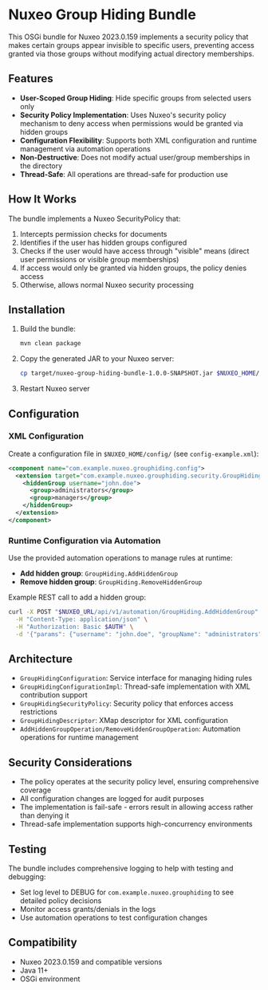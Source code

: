 # Nuxeo Group Hiding Bundle

This OSGi bundle for Nuxeo 2023.0.159 implements a security policy that makes certain groups appear invisible to specific users, preventing access granted via those groups without modifying actual directory memberships.

## Features

- **User-Scoped Group Hiding**: Hide specific groups from selected users only
- **Security Policy Implementation**: Uses Nuxeo's security policy mechanism to deny access when permissions would be granted via hidden groups
- **Configuration Flexibility**: Supports both XML configuration and runtime management via automation operations
- **Non-Destructive**: Does not modify actual user/group memberships in the directory
- **Thread-Safe**: All operations are thread-safe for production use

## How It Works

The bundle implements a Nuxeo SecurityPolicy that:

1. Intercepts permission checks for documents
2. Identifies if the user has hidden groups configured
3. Checks if the user would have access through "visible" means (direct user permissions or visible group memberships)
4. If access would only be granted via hidden groups, the policy denies access
5. Otherwise, allows normal Nuxeo security processing

## Installation

1. Build the bundle:
   ```bash
   mvn clean package
   ```

2. Copy the generated JAR to your Nuxeo server:
   ```bash
   cp target/nuxeo-group-hiding-bundle-1.0.0-SNAPSHOT.jar $NUXEO_HOME/bundles/
   ```

3. Restart Nuxeo server

## Configuration

### XML Configuration

Create a configuration file in `$NUXEO_HOME/config/` (see `config-example.xml`):

```xml
<component name="com.example.nuxeo.grouphiding.config">
  <extension target="com.example.nuxeo.grouphiding.security.GroupHidingSecurityPolicy" point="hiddenGroups">
    <hiddenGroup username="john.doe">
      <group>administrators</group>
      <group>managers</group>
    </hiddenGroup>
  </extension>
</component>
```

### Runtime Configuration via Automation

Use the provided automation operations to manage rules at runtime:

- **Add hidden group**: `GroupHiding.AddHiddenGroup`
- **Remove hidden group**: `GroupHiding.RemoveHiddenGroup`

Example REST call to add a hidden group:
```bash
curl -X POST "$NUXEO_URL/api/v1/automation/GroupHiding.AddHiddenGroup" \
  -H "Content-Type: application/json" \
  -H "Authorization: Basic $AUTH" \
  -d '{"params": {"username": "john.doe", "groupName": "administrators"}}'
```

## Architecture

- `GroupHidingConfiguration`: Service interface for managing hiding rules
- `GroupHidingConfigurationImpl`: Thread-safe implementation with XML contribution support
- `GroupHidingSecurityPolicy`: Security policy that enforces access restrictions
- `GroupHidingDescriptor`: XMap descriptor for XML configuration
- `AddHiddenGroupOperation/RemoveHiddenGroupOperation`: Automation operations for runtime management

## Security Considerations

- The policy operates at the security policy level, ensuring comprehensive coverage
- All configuration changes are logged for audit purposes
- The implementation is fail-safe - errors result in allowing access rather than denying it
- Thread-safe implementation supports high-concurrency environments

## Testing

The bundle includes comprehensive logging to help with testing and debugging:
- Set log level to DEBUG for `com.example.nuxeo.grouphiding` to see detailed policy decisions
- Monitor access grants/denials in the logs
- Use automation operations to test configuration changes

## Compatibility

- Nuxeo 2023.0.159 and compatible versions
- Java 11+
- OSGi environment
